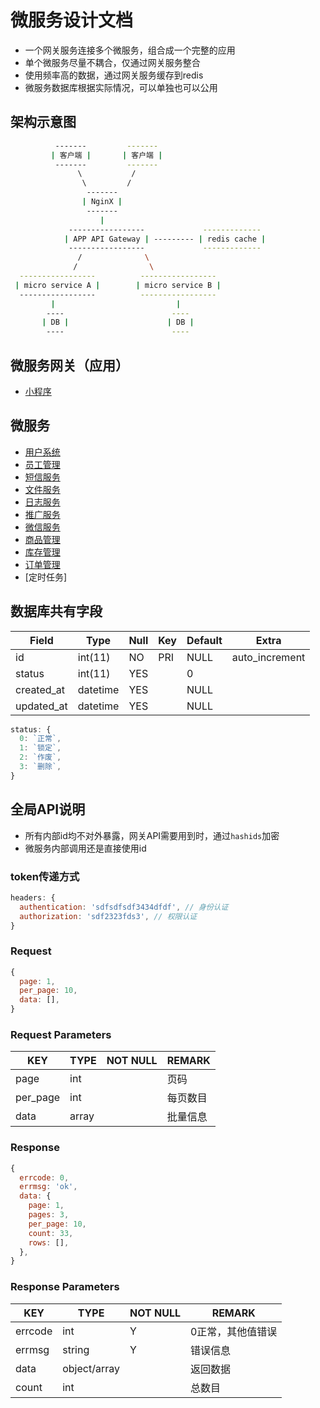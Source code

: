 # 微服务设计文档

- 一个网关服务连接多个微服务，组合成一个完整的应用
- 单个微服务尽量不耦合，仅通过网关服务整合
- 使用频率高的数据，通过网关服务缓存到redis
- 微服务数据库根据实际情况，可以单独也可以公用

## 架构示意图

```sh
          -------         -------
         | 客户端 |       | 客户端 |
          -------         -------
               \           /
                \         /
                 -------
                | NginX |
                 -------
                    |
             -----------------             -------------
            | APP API Gateway | --------- | redis cache |
             -----------------             -------------
               /              \
              /                \
  -----------------          -----------------
 | micro service A |        | micro service B |
  -----------------          -----------------
         |                           |
        ----                        ----
       | DB |                      | DB |
        ----                        ----
```

## 微服务网关（应用）

- [小程序](./gateway-wxapp.md)

## 微服务

- [用户系统](./service-user.md)
- [员工管理](./service-staff.md)
- [短信服务](./service-msg.md)
- [文件服务](./service-media.md)
- [日志服务](./service-log.md)
- [推广服务](./service-track.md)
- [微信服务](./service-wx.md)
- [商品管理](./service-product.md)
- [库存管理](./service-stock.md)
- [订单管理](./service-order.md)
- [定时任务]

## 数据库共有字段

| Field      | Type     | Null | Key | Default | Extra          |
|------------|----------|------|-----|---------|----------------|
| id         | int(11)  | NO   | PRI | NULL    | auto_increment |
| status     | int(11)  | YES  |     | 0       |                |
| created_at | datetime | YES  |     | NULL    |                |
| updated_at | datetime | YES  |     | NULL    |                |

```js
status: {
  0: `正常`,
  1: `锁定`,
  2: `作废`,
  3: `删除`,
}
```

## 全局API说明

- 所有内部id均不对外暴露，网关API需要用到时，通过`hashids`加密
- 微服务内部调用还是直接使用id

### token传递方式

```js
headers: {
  authentication: 'sdfsdfsdf3434dfdf', // 身份认证
  authorization: 'sdf2323fds3', // 权限认证
}
```

### Request

```js
{
  page: 1,
  per_page: 10,
  data: [],
}
```

### Request Parameters

| KEY      | TYPE  | NOT NULL | REMARK |
|----------|-------|----------|--------|
| page     | int   |          | 页码     |
| per_page | int   |          | 每页数目   |
| data     | array |          | 批量信息   |

### Response

```js
{
  errcode: 0,
  errmsg: 'ok',
  data: {
    page: 1,
    pages: 3,
    per_page: 10,
    count: 33,
    rows: [],
  },
}
```

### Response Parameters

| KEY     | TYPE         | NOT NULL | REMARK    |
|---------|--------------|----------|-----------|
| errcode | int          | Y        | 0正常，其他值错误 |
| errmsg  | string       | Y        | 错误信息      |
| data    | object/array |          | 返回数据      |
| count   | int          |          | 总数目       |
